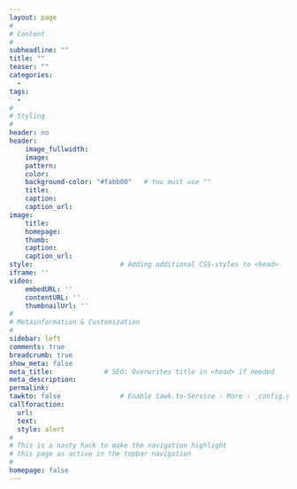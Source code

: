 ```yaml
---
layout: page
#
# Content
#
subheadline: ""
title: ""
teaser: ""
categories:
  - 
tags:
  - 
#
# Styling
#
header: no
header:
    image_fullwidth:
    image:
    pattern:
    color:
    background-color: "#fabb00"   # You must use ""
    title:
    caption:
    caption_url:
image:
    title:
    homepage:
    thumb:
    caption:
    caption_url:
style:                      # Adding additional CSS-styles to <head>
iframe: ''
video:
    embedURL: ''
    contentURL: ''
    thumbnailUrl: ''
#
# Metainformation & Customization
#
sidebar: left
comments: true
breadcrumb: true
show_meta: false
meta_title:             # SEO: Overwrites title in <head> if needed
meta_description:
permalink:
tawkto: false               # Enable tawk.to-Service › More › _config.yml
callforaction:
  url: 
  text: 
  style: alert
#
# This is a nasty hack to make the navigation highlight
# this page as active in the topbar navigation
#
homepage: false
---
```


